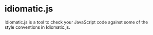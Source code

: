 idiomatic.js
============

Idiomatic.js is a tool to check your JavaScript code against some of the style conventions in Idiomatic.js.